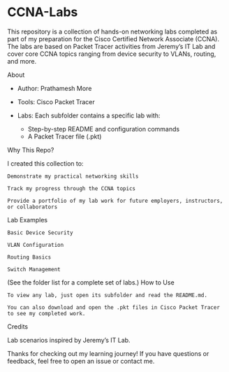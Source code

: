 # CCNA-Labs
This repository is a collection of hands-on networking labs completed as part of my preparation for the Cisco Certified Network Associate (CCNA).
The labs are based on Packet Tracer activities from Jeremy’s IT Lab and cover core CCNA topics ranging from device security to VLANs, routing, and more.

About

  - Author: Prathamesh More

  - Tools: Cisco Packet Tracer

  - Labs: Each subfolder contains a specific lab with:
      - Step-by-step README and configuration commands
      - A Packet Tracer file (.pkt)

Why This Repo?

I created this collection to:

    Demonstrate my practical networking skills

    Track my progress through the CCNA topics

    Provide a portfolio of my lab work for future employers, instructors, or collaborators

Lab Examples

    Basic Device Security

    VLAN Configuration

    Routing Basics

    Switch Management

(See the folder list for a complete set of labs.)
How to Use

    To view any lab, just open its subfolder and read the README.md.

    You can also download and open the .pkt files in Cisco Packet Tracer to see my completed work.

Credits

Lab scenarios inspired by Jeremy’s IT Lab.

Thanks for checking out my learning journey!
If you have questions or feedback, feel free to open an issue or contact me.
